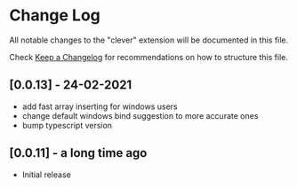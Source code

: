 # Change Log

All notable changes to the "clever" extension will be documented in this file.

Check [Keep a Changelog](http://keepachangelog.com/) for recommendations on how to structure this file.

## [0.0.13] - 24-02-2021

- add fast array inserting for windows users
- change default windows bind suggestion to more accurate ones
- bump typescript version

## [0.0.11] - a long time ago

- Initial release
